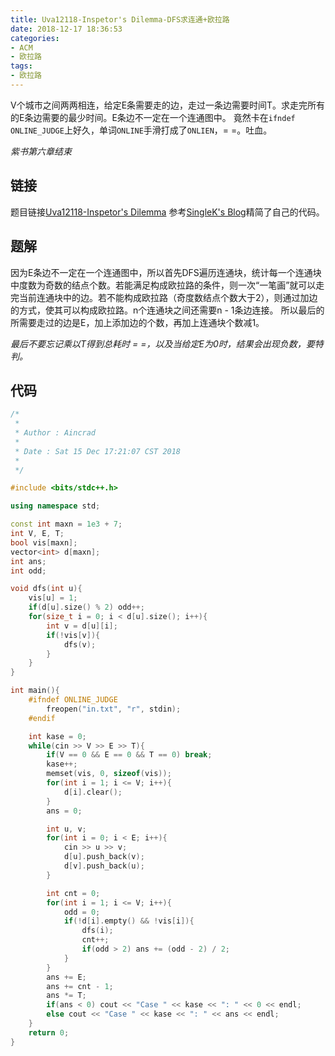 ```yaml
---
title: Uva12118-Inspetor's Dilemma-DFS求连通+欧拉路
date: 2018-12-17 18:36:53
categories:
- ACM
- 欧拉路
tags:
- 欧拉路
---
```

V个城市之间两两相连，给定E条需要走的边，走过一条边需要时间T。求走完所有的E条边需要的最少时间。E条边不一定在一个连通图中。
竟然卡在``ifndef ONLINE_JUDGE``上好久，单词``ONLINE``手滑打成了``ONLIEN``，= =。吐血。

*紫书第六章结束*
<!--more-->
## 链接
题目链接[Uva12118-Inspetor's Dilemma](https://vjudge.net/problem/UVA-12118)
参考[SingleK's Blog](https://blog.csdn.net/xiao_k666/article/details/79209697)精简了自己的代码。

## 题解
因为E条边不一定在一个连通图中，所以首先DFS遍历连通块，统计每一个连通块中度数为奇数的结点个数。若能满足构成欧拉路的条件，则一次“一笔画”就可以走完当前连通块中的边。若不能构成欧拉路（奇度数结点个数大于2），则通过加边的方式，使其可以构成欧拉路。n个连通块之间还需要n - 1条边连接。
所以最后的所需要走过的边是E，加上添加边的个数，再加上连通块个数减1。

*最后不要忘记乘以T得到总耗时 = =，以及当给定E为0时，结果会出现负数，要特判。*

## 代码
```C++
/*
 *
 * Author : Aincrad
 *
 * Date : Sat 15 Dec 17:21:07 CST 2018
 *
 */

#include <bits/stdc++.h>

using namespace std;

const int maxn = 1e3 + 7;
int V, E, T;
bool vis[maxn];
vector<int> d[maxn];
int ans;
int odd;

void dfs(int u){
    vis[u] = 1;
    if(d[u].size() % 2) odd++;
    for(size_t i = 0; i < d[u].size(); i++){
        int v = d[u][i];
        if(!vis[v]){
            dfs(v);
        }
    }
}

int main(){
    #ifndef ONLINE_JUDGE
        freopen("in.txt", "r", stdin);
    #endif

    int kase = 0;
    while(cin >> V >> E >> T){
        if(V == 0 && E == 0 && T == 0) break;
        kase++;
        memset(vis, 0, sizeof(vis));
        for(int i = 1; i <= V; i++){
            d[i].clear();
        }
        ans = 0;

        int u, v;
        for(int i = 0; i < E; i++){
            cin >> u >> v;
            d[u].push_back(v);
            d[v].push_back(u);
        }

        int cnt = 0;
        for(int i = 1; i <= V; i++){
            odd = 0;
            if(!d[i].empty() && !vis[i]){
                dfs(i);
                cnt++;
                if(odd > 2) ans += (odd - 2) / 2;
            }
        }
        ans += E;
        ans += cnt - 1;
        ans *= T;
        if(ans < 0) cout << "Case " << kase << ": " << 0 << endl;
        else cout << "Case " << kase << ": " << ans << endl;
    }
    return 0;
}
```